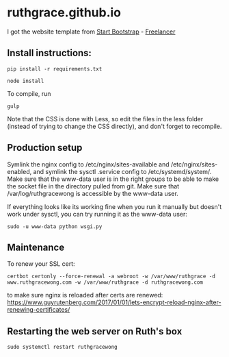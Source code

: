 # ruthgrace.github.io

I got the website template from [Start Bootstrap](http://startbootstrap.com/) - [Freelancer](http://startbootstrap.com/template-overviews/freelancer/)

## Install instructions:

```
pip install -r requirements.txt
```

```
node install
```

To compile, run

```
gulp
```

Note that the CSS is done with Less, so edit the files in the less folder (instead of trying to change the CSS directly), and don't forget to recompile.

## Production setup

Symlink the nginx config to /etc/nginx/sites-available and /etc/nginx/sites-enabled, and symlink the sysctl .service config to /etc/systemd/system/. Make sure that the www-data user is in the right groups to be able to make the socket file in the directory pulled from git. Make sure that /var/log/ruthgracewong is accessible by the www-data user.

If everything looks like its working fine when you run it manually but doesn't work under sysctl, you can try running it as the www-data user:

```
sudo -u www-data python wsgi.py
```

## Maintenance

To renew your SSL cert:

```
certbot certonly --force-renewal -a webroot -w /var/www/ruthgrace -d www.ruthgracewong.com -w /var/www/ruthgrace -d ruthgracewong.com
```

to make sure nginx is reloaded after certs are renewed: https://www.guyrutenberg.com/2017/01/01/lets-encrypt-reload-nginx-after-renewing-certificates/


## Restarting the web server on Ruth's box

```
sudo systemctl restart ruthgracewong
```
